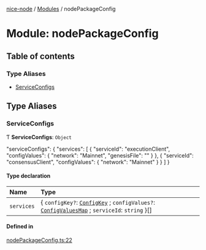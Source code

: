 [nice-node](../README.md) / [Modules](../modules.md) / nodePackageConfig

# Module: nodePackageConfig

## Table of contents

### Type Aliases

- [ServiceConfigs](nodePackageConfig.md#serviceconfigs)

## Type Aliases

### ServiceConfigs

Ƭ **ServiceConfigs**: `Object`

"serviceConfigs": {
"services": [
{
"serviceId": "executionClient",
"configValues": {
"network": "Mainnet",
"genesisFile": ""
}
},
{
"serviceId": "consensusClient",
"configValues": {
"network": "Mainnet"
}
}
]
}

#### Type declaration

| Name       | Type                                                                                                                                                      |
| :--------- | :-------------------------------------------------------------------------------------------------------------------------------------------------------- |
| `services` | \{ `configKey?`: [`ConfigKey`](nodeConfig.md#configkey) ; `configValues?`: [`ConfigValuesMap`](nodeConfig.md#configvaluesmap) ; `serviceId`: `string` }[] |

#### Defined in

[nodePackageConfig.ts:22](https://github.com/NiceNode/nice-node/blob/2e05c26b/src/common/nodePackageConfig.ts#L22)
